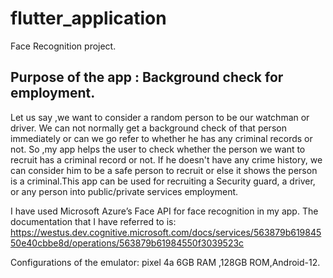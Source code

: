 # flutter_application

Face Recognition project.

## Purpose of the app : Background check for employment.


Let us say ,we want to consider a random person to be our watchman or driver. We can not normally get a background check of that person immediately or can we go refer to whether he has any criminal records or not. So ,my app helps the user to check whether the person we want to recruit has a criminal record or not. If he doesn't have any crime history, we can consider him to be a safe person to recruit or else it shows the person is a criminal.This app can be used for recruiting a Security guard, a driver, or any person into public/private services employment.


I have used Microsoft Azure’s Face API for face recognition in my app. The documentation that I have referred to is: https://westus.dev.cognitive.microsoft.com/docs/services/563879b61984550e40cbbe8d/operations/563879b61984550f3039523c

Configurations of the emulator:
pixel 4a 6GB RAM ,128GB ROM,Android-12.

